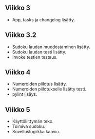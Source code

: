 ## Viikko 3
- App, tasks ja changelog lisätty.
## Viikko 3.2
- Sudoku laudan muodostaminen lisätty.
- Sudoku laudan testi lisätty.
- Invoke testien testaus.
## Viikko 4
- Numeroiden piilotus lisätty.
- Numeroiden piilotukselle lisätty testi.
- pylint lisäys.
## Viikko 5
- Käyttöliittymän teko.
- Toimiva sudoku.
- Sovelluslogiikka kaavio.

